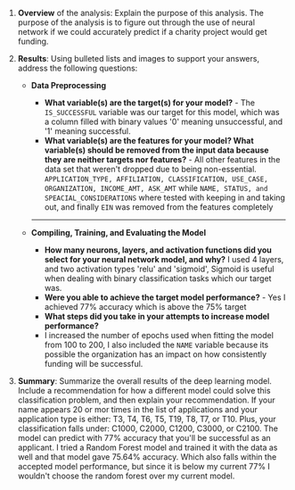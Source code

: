 ﻿

1.  **Overview**  of the analysis: Explain the purpose of this analysis. The purpose of the analysis is to figure out through the use of neural network if we could accurately predict if a charity project would get funding.
    
2.  **Results**: Using bulleted lists and images to support your answers, address the following questions:
    
    -   **Data Preprocessing** 
        -   **What variable(s) are the target(s) for your model?** - The `IS_SUCCESSFUL` variable was our target for this model, which was a column filled with binary values '0' meaning unsuccessful, and '1' meaning successful.
        -   **What variable(s) are the features for your model? What variable(s) should be removed from the input data because they are neither targets nor features?** - All other features in the data set that weren't dropped due to being non-essential. `APPLICATION_TYPE, AFFILIATION, CLASSIFICATION, USE_CASE, ORGANIZATION, INCOME_AMT, ASK_AMT` while 	`NAME, STATUS, and SPEACIAL_CONSIDERATIONS` where tested with keeping in and taking out, and finally `EIN` was removed from the features completely
           ****
    -   **Compiling, Training, and Evaluating the Model**
        
        -   **How many neurons, layers, and activation functions did you select for your neural network model, and why?** I used 4 layers, and two activation types 'relu' and 'sigmoid', Sigmoid is useful when dealing with binary classification tasks which our target was.
        -   **Were you able to achieve the target model performance?** - Yes I achieved 77% accuracy which is above the 75% target
        -   **What steps did you take in your attempts to increase model performance?**
        - I increased the number of epochs used when fitting the model from 100 to 200, I also included the `NAME` variable because its possible the organization has an impact on how consistently funding will be successful.  
3.  **Summary**: Summarize the overall results of the deep learning model. Include a recommendation for how a different model could solve this classification problem, and then explain your recommendation.
If your name appears 20 or mor times in the list of applications and your application type is either: T3, T4, T6, T5, T19, T8, T7, or T10. Plus, your classification falls under: C1000, C2000, C1200, C3000, or C2100. The model can predict with 77% accuracy that you'll be successful as an applicant. I tried a Random Forest model and trained it with the data as well and that model gave 75.64% accuracy. Which also falls within the accepted model performance, but since it is below my current 77% I wouldn't choose the random forest over my current model. 
